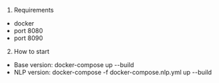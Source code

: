 1. Requirements
- docker
- port 8080
- port 8090

2. How to start
- Base version: docker-compose up --build
- NLP version:  docker-compose -f docker-compose.nlp.yml up --build
